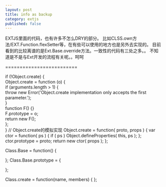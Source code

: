 ```yaml
---
layout: post
title: info as backup
category: extjs
published: false
---
```


EXTJS里面的代码，也有许多不怎么DRY的部分。
比如CLSS.own方法/EXT.Function.flexSetter等，在有些可以使用的地方也是另外去实现的。
目前看到的比较离谱的是Ext.Base.override方法。一致性的代码有三处之多。。
不知道是不是与Ext开发的流程有关呢。。呵呵

=========================

if (!Object.create) {  
    Object.create = function (o) {  
        if (arguments.length > 1) {  
            throw new Error('Object.create implementation only accepts the first parameter.');  
        }  
        function F() {}  
        F.prototype = o;  
        return new F();  
    };  
}
// Object.create的模拟实现
Object.create = function( proto, props ) {
  var ctor = function( ps ) {
    if ( ps )
      Object.defineProperties( this, ps );
  };
  ctor.prototype = proto;
  return new ctor( props );
};


Class.Base = function() {
    
};
Class.Base.prototype = {
    
};

Class.create = function(name, members) {
};
